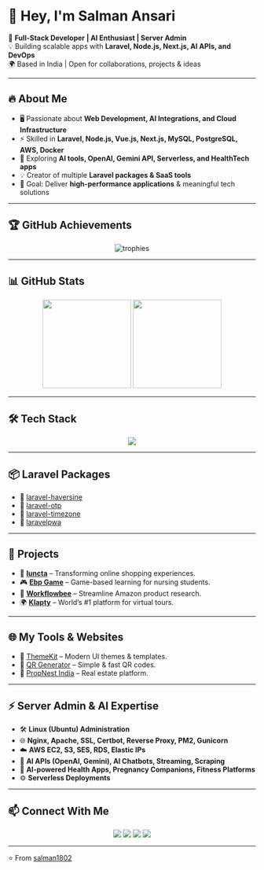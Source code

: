 # 👋 Hey, I'm Salman Ansari  

🚀 **Full-Stack Developer | AI Enthusiast | Server Admin**  
💡 Building scalable apps with **Laravel, Node.js, Next.js, AI APIs, and DevOps**  
🌍 Based in India | Open for collaborations, projects & ideas  

---

## 🔥 About Me  
- 🖥️ Passionate about **Web Development, AI Integrations, and Cloud Infrastructure**  
- ⚡ Skilled in **Laravel, Node.js, Vue.js, Next.js, MySQL, PostgreSQL, AWS, Docker**  
- 🧠 Exploring **AI tools, OpenAI, Gemini API, Serverless, and HealthTech apps**  
- 💡 Creator of multiple **Laravel packages & SaaS tools**  
- 🎯 Goal: Deliver **high-performance applications** & meaningful tech solutions  

---

## 🏆 GitHub Achievements  

<p align="center">
  <img src="https://github-profile-trophy.vercel.app/?username=salman1802&theme=radical&no-frame=true&row=1&column=6" alt="trophies" />
</p>

---

## 📊 GitHub Stats  

<p align="center">
  <img src="https://github-readme-stats.vercel.app/api?username=salman1802&show_icons=true&theme=radical" height="180em" />
  <img src="https://github-readme-streak-stats.herokuapp.com/?user=salman1802&theme=radical" height="180em" />
</p>

---

## 🛠️ Tech Stack  

<p align="center">
  <img src="https://skillicons.dev/icons?i=php,laravel,nodejs,express,mysql,postgres,vue,react,nextjs,tailwind,aws,docker,git,linux,nginx,apache" />
</p>

---

## 📦 Laravel Packages  

- 📌 [laravel-haversine](https://packagist.org/packages/iroid/laravel-haversine)  
- 📌 [laravel-otp](https://packagist.org/packages/iroid/laravel-otp)  
- 📌 [laravel-timezone](https://packagist.org/packages/iroid/laravel-timezone)  
- 📌 [laravelpwa](https://packagist.org/packages/iroid/laravelpwa)  

---

## 🚀 Projects  

- 🛒 [**Iuncta**](https://iuncta.io/) – Transforming online shopping experiences.  
- 🎮 [**Ebp Game**](https://ebp-game.com/) – Game-based learning for nursing students.  
- 🐝 [**Workflowbee**](https://workflowbee.com/) – Streamline Amazon product research.  
- 🌍 [**Klapty**](https://www.klapty.com/) – World’s #1 platform for virtual tours.  

---

## 🌐 My Tools & Websites  

- 🎨 [ThemeKit](https://themekit.tech-dev.in/) – Modern UI themes & templates.  
- 🔗 [QR Generator](https://qr-generator.propnestindia.in/) – Simple & fast QR codes.  
- 🏡 [PropNest India](https://propnestindia.in/) – Real estate platform.  

---

## ⚡ Server Admin & AI Expertise  

- 🛠️ **Linux (Ubuntu) Administration**  
- 🌐 **Nginx, Apache, SSL, Certbot, Reverse Proxy, PM2, Gunicorn**  
- ☁️ **AWS EC2, S3, SES, RDS, Elastic IPs**  
- 🤖 **AI APIs (OpenAI, Gemini), AI Chatbots, Streaming, Scraping**  
- 🏥 **AI-powered Health Apps, Pregnancy Companions, Fitness Platforms**  
- ⚙️ **Serverless Deployments**  

---

## 📫 Connect With Me  

<p align="center">
  <a href="https://in.linkedin.com/in/salman-ansari-861b4819a"><img src="https://img.shields.io/badge/LinkedIn-0A66C2?style=for-the-badge&logo=linkedin&logoColor=white"/></a>
  <a href="https://twitter.com/SalmanFarsi1253"><img src="https://img.shields.io/badge/Twitter-1DA1F2?style=for-the-badge&logo=twitter&logoColor=white"/></a>
  <a href="https://www.instagram.com/ansari_salman1802/"><img src="https://img.shields.io/badge/Instagram-E4405F?style=for-the-badge&logo=instagram&logoColor=white"/></a>
  <a href="mailto:salman.ansari.1253218@gmail.com"><img src="https://img.shields.io/badge/Email-D14836?style=for-the-badge&logo=gmail&logoColor=white"/></a>
</p>

---

⭐️ From [salman1802](https://github.com/salman1802)  
